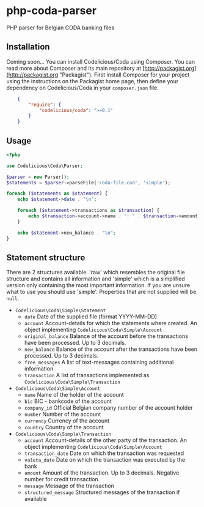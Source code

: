 # php-coda-parser
PHP parser for Belgian CODA banking files

## Installation

Coming soon...
You can install Codelicious/Coda using Composer. You can read more about Composer and its main repository at
[http://packagist.org](http://packagist.org "Packagist"). First install Composer for your project using the instructions on the
Packagist home page, then define your dependency on Codelicious/Coda in your `composer.json` file.

```json
    {
        "require": {
            "codelicious/coda": ">=0.1"
        }
    }
```

## Usage

```php
<?php

use Codelicious\Coda\Parser;

$parser = new Parser();
$statements = $parser->parseFile('coda-file.cod', 'simple');

foreach ($statements as $statement) {
    echo $statement->date . "\n";

    foreach ($statement->transactions as $transaction) {
        echo $transaction->account->name . ": " . $transaction->amount . "\n";
    }

    echo $statement->new_balance . "\n";
}
```

## Statement structure

There are 2 structures available. 'raw' which resembles the original file structure and contains all information and 'simple' which is a simplified version only containing the most important information.
If you are unsure what to use you should use 'simple'.
Properties that are not supplied will be `null`.

*   `Codelicious\Coda\Simple\Statement`
    *   `date` Date of the supplied file (format YYYY-MM-DD)
    *   `account` Account-details for which the statements where created. An object implementing `Codelicious\Coda\Simple\Account`
    *   `original_balance` Balance of the account before the transactions have been processed. Up to 3 decimals.
    *   `new_balance` Balance of the account after the transactions have been processed. Up to 3 decimals.
    *   `free_messages` A list of text-messages containing additional information
    *   `transaction` A list of transactions implemented as `Codelicious\Coda\Simple\Transaction`
*   `Codelicious\Coda\Simple\Account`
    *   `name` Name of the holder of the account
    *   `bic` BIC - bankcode of the account
    *   `company_id` Official Belgian company number of the account holder
    *   `number` Number of the account
    *   `currency` Currency of the account
    *   `country` Country of the account
*   `Codelicious\Coda\Simple\Transaction`
    *   `account` Account-details of the other party of the transaction. An object implementing `Codelicious\Coda\Simple\Account`
    *   `transaction_date` Date on which the transaction was requested
    *   `valuta_date` Date on which the transaction was executed by the bank
    *   `amount` Amount of the transaction. Up to 3 decimals. Negative number for credit transaction.
    *   `message` Message of the transaction
    *   `structured_message` Structured messages of the transaction if available
